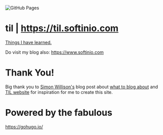 ![GitHub Pages](https://github.com/softinio/til/workflows/github%20pages/badge.svg)

# til | <https://til.softinio.com> 

[Things I have learned.](https://til.softinio.com) 

Do visit my blog also: <https://www.softinio.com>

# Thank You!

Big thank you to [Simon Willison's](https://simonwillison.net) blog post about [what to blog about](https://simonwillison.net/2022/Nov/6/what-to-blog-about/) and [TIL website](https://til.simonwillison.net) for inspiration for me to create this site. 

# Powered by the fabulous

https://gohugo.io/

